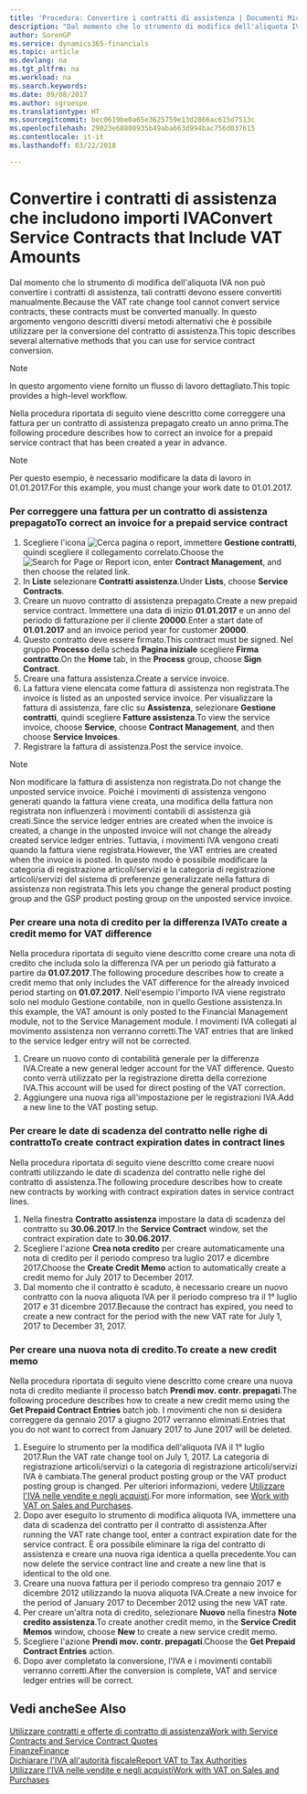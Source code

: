 ```yaml
---
title: 'Procedura: Convertire i contratti di assistenza | Documenti Microsoft'
description: "Dal momento che lo strumento di modifica dell'aliquota IVA non può convertire i contratti di assistenza, tali contratti devono essere convertiti manualmente. In questo argomento vengono descritti diversi metodi alternativi che è possibile utilizzare per la conversione del contratto di assistenza."
author: SorenGP
ms.service: dynamics365-financials
ms.topic: article
ms.devlang: na
ms.tgt_pltfrm: na
ms.workload: na
ms.search.keywords: 
ms.date: 09/08/2017
ms.author: sgroespe
ms.translationtype: HT
ms.sourcegitcommit: bec0619be0a65e3625759e13d2866ac615d7513c
ms.openlocfilehash: 29023e68808935b49aba663d994bac756d037615
ms.contentlocale: it-it
ms.lasthandoff: 03/22/2018

---
```

# <a name="convert-service-contracts-that-include-vat-amounts"></a><span data-ttu-id="04754-104">Convertire i contratti di assistenza che includono importi IVA</span><span class="sxs-lookup"><span data-stu-id="04754-104">Convert Service Contracts that Include VAT Amounts</span></span>
<span data-ttu-id="04754-105">Dal momento che lo strumento di modifica dell'aliquota IVA non può convertire i contratti di assistenza, tali contratti devono essere convertiti manualmente.</span><span class="sxs-lookup"><span data-stu-id="04754-105">Because the VAT rate change tool cannot convert service contracts, these contracts must be converted manually.</span></span> <span data-ttu-id="04754-106">In questo argomento vengono descritti diversi metodi alternativi che è possibile utilizzare per la conversione del contratto di assistenza.</span><span class="sxs-lookup"><span data-stu-id="04754-106">This topic describes several alternative methods that you can use for service contract conversion.</span></span>  

> [!NOTE]  
>  <span data-ttu-id="04754-107">In questo argomento viene fornito un flusso di lavoro dettagliato.</span><span class="sxs-lookup"><span data-stu-id="04754-107">This topic provides a high-level workflow.</span></span>  

 <span data-ttu-id="04754-108">Nella procedura riportata di seguito viene descritto come correggere una fattura per un contratto di assistenza prepagato creato un anno prima.</span><span class="sxs-lookup"><span data-stu-id="04754-108">The following procedure describes how to correct an invoice for a prepaid service contract that has been created a year in advance.</span></span>  

> [!NOTE]  
>  <span data-ttu-id="04754-109">Per questo esempio, è necessario modificare la data di lavoro in 01.01.2017.</span><span class="sxs-lookup"><span data-stu-id="04754-109">For this example, you must change your work date to 01.01.2017.</span></span>  

### <a name="to-correct-an-invoice-for-a-prepaid-service-contract"></a><span data-ttu-id="04754-110">Per correggere una fattura per un contratto di assistenza prepagato</span><span class="sxs-lookup"><span data-stu-id="04754-110">To correct an invoice for a prepaid service contract</span></span>  
1. <span data-ttu-id="04754-111">Scegliere l'icona ![Cerca pagina o report](media/ui-search/search_small.png "icona Cerca pagina o report"), immettere **Gestione contratti**, quindi scegliere il collegamento correlato.</span><span class="sxs-lookup"><span data-stu-id="04754-111">Choose the ![Search for Page or Report](media/ui-search/search_small.png "Search for Page or Report icon") icon, enter **Contract Management**, and then choose the related link.</span></span>  
2. <span data-ttu-id="04754-112">In **Liste** selezionare **Contratti assistenza**.</span><span class="sxs-lookup"><span data-stu-id="04754-112">Under **Lists**, choose **Service Contracts**.</span></span>  
3. <span data-ttu-id="04754-113">Creare un nuovo contratto di assistenza prepagato.</span><span class="sxs-lookup"><span data-stu-id="04754-113">Create a new prepaid service contract.</span></span> <span data-ttu-id="04754-114">Immettere una data di inizio **01.01.2017** e un anno del periodo di fatturazione per il cliente **20000**.</span><span class="sxs-lookup"><span data-stu-id="04754-114">Enter a start date of **01.01.2017** and an invoice period year for customer **20000**.</span></span>  
4. <span data-ttu-id="04754-115">Questo contratto deve essere firmato.</span><span class="sxs-lookup"><span data-stu-id="04754-115">This contract must be signed.</span></span> <span data-ttu-id="04754-116">Nel gruppo **Processo** della scheda **Pagina iniziale** scegliere **Firma contratto**.</span><span class="sxs-lookup"><span data-stu-id="04754-116">On the **Home** tab, in the **Process** group, choose **Sign Contract**.</span></span>  
5. <span data-ttu-id="04754-117">Creare una fattura assistenza.</span><span class="sxs-lookup"><span data-stu-id="04754-117">Create a service invoice.</span></span>
6. <span data-ttu-id="04754-118">La fattura viene elencata come fattura di assistenza non registrata.</span><span class="sxs-lookup"><span data-stu-id="04754-118">The invoice is listed as an unposted service invoice.</span></span> <span data-ttu-id="04754-119">Per visualizzare la fattura di assistenza, fare clic su **Assistenza**, selezionare **Gestione contratti**, quindi scegliere **Fatture assistenza**.</span><span class="sxs-lookup"><span data-stu-id="04754-119">To view the service invoice, choose **Service**, choose **Contract Management**, and then choose **Service Invoices**.</span></span>  
7. <span data-ttu-id="04754-120">Registrare la fattura di assistenza.</span><span class="sxs-lookup"><span data-stu-id="04754-120">Post the service invoice.</span></span>  

> [!NOTE]  
>  <span data-ttu-id="04754-121">Non modificare la fattura di assistenza non registrata.</span><span class="sxs-lookup"><span data-stu-id="04754-121">Do not change the unposted service invoice.</span></span> <span data-ttu-id="04754-122">Poiché i movimenti di assistenza vengono generati quando la fattura viene creata, una modifica della fattura non registrata non influenzerà i movimenti contabili di assistenza già creati.</span><span class="sxs-lookup"><span data-stu-id="04754-122">Since the service ledger entries are created when the invoice is created, a change in the unposted invoice will not change the already created service ledger entries.</span></span> <span data-ttu-id="04754-123">Tuttavia, i movimenti IVA vengono creati quando la fattura viene registrata.</span><span class="sxs-lookup"><span data-stu-id="04754-123">However, the VAT entries are created when the invoice is posted.</span></span> <span data-ttu-id="04754-124">In questo modo è possibile modificare la categoria di registrazione articoli/servizi e la categoria di registrazione articoli/servizi del sistema di preferenze generalizzate nella fattura di assistenza non registrata.</span><span class="sxs-lookup"><span data-stu-id="04754-124">This lets you change the general product posting group and the GSP product posting group on the unposted service invoice.</span></span>  

### <a name="to-create-a-credit-memo-for-vat-difference"></a><span data-ttu-id="04754-125">Per creare una nota di credito per la differenza IVA</span><span class="sxs-lookup"><span data-stu-id="04754-125">To create a credit memo for VAT difference</span></span>  
<span data-ttu-id="04754-126">Nella procedura riportata di seguito viene descritto come creare una nota di credito che includa solo la differenza IVA per un periodo già fatturato a partire da **01.07.2017**.</span><span class="sxs-lookup"><span data-stu-id="04754-126">The following procedure describes how to create a credit memo that only includes the VAT difference for the already invoiced period starting on **01.07.2017**.</span></span> <span data-ttu-id="04754-127">Nell'esempio l'importo IVA viene registrato solo nel modulo Gestione contabile, non in quello Gestione assistenza.</span><span class="sxs-lookup"><span data-stu-id="04754-127">In this example, the VAT amount is only posted to the Financial Management module, not to the Service Management module.</span></span> <span data-ttu-id="04754-128">I movimenti IVA collegati al movimento assistenza non verranno corretti.</span><span class="sxs-lookup"><span data-stu-id="04754-128">The VAT entries that are linked to the service ledger entry will not be corrected.</span></span>  

1. <span data-ttu-id="04754-129">Creare un nuovo conto di contabilità generale per la differenza IVA.</span><span class="sxs-lookup"><span data-stu-id="04754-129">Create a new general ledger account for the VAT difference.</span></span> <span data-ttu-id="04754-130">Questo conto verrà utilizzato per la registrazione diretta della correzione IVA.</span><span class="sxs-lookup"><span data-stu-id="04754-130">This account will be used for direct posting of the VAT correction.</span></span>  
2. <span data-ttu-id="04754-131">Aggiungere una nuova riga all'impostazione per le registrazioni IVA.</span><span class="sxs-lookup"><span data-stu-id="04754-131">Add a new line to the VAT posting setup.</span></span>  

### <a name="to-create-contract-expiration-dates-in-contract-lines"></a><span data-ttu-id="04754-132">Per creare le date di scadenza del contratto nelle righe di contratto</span><span class="sxs-lookup"><span data-stu-id="04754-132">To create contract expiration dates in contract lines</span></span>  
<span data-ttu-id="04754-133">Nella procedura riportata di seguito viene descritto come creare nuovi contratti utilizzando le date di scadenza del contratto nelle righe del contratto di assistenza.</span><span class="sxs-lookup"><span data-stu-id="04754-133">The following procedure describes how to create new contracts by working with contract expiration dates in service contract lines.</span></span>  

1. <span data-ttu-id="04754-134">Nella finestra **Contratto assistenza** impostare la data di scadenza del contratto su **30.06.2017**.</span><span class="sxs-lookup"><span data-stu-id="04754-134">In the **Service Contract** window, set the contract expiration date to **30.06.2017**.</span></span>  
2. <span data-ttu-id="04754-135">Scegliere l'azione **Crea nota credito** per creare automaticamente una nota di credito per il periodo compreso tra luglio 2017 e dicembre 2017.</span><span class="sxs-lookup"><span data-stu-id="04754-135">Choose the **Create Credit Memo** action to automatically create a credit memo for July 2017 to December 2017.</span></span>  
3. <span data-ttu-id="04754-136">Dal momento che il contratto è scaduto, è necessario creare un nuovo contratto con la nuova aliquota IVA per il periodo compreso tra il 1° luglio 2017 e 31 dicembre 2017.</span><span class="sxs-lookup"><span data-stu-id="04754-136">Because the contract has expired, you need to create a new contract for the period with the new VAT rate for July 1, 2017 to December 31, 2017.</span></span>  

### <a name="to-create-a-new-credit-memo"></a><span data-ttu-id="04754-137">Per creare una nuova nota di credito.</span><span class="sxs-lookup"><span data-stu-id="04754-137">To create a new credit memo</span></span>  
<span data-ttu-id="04754-138">Nella procedura riportata di seguito viene descritto come creare una nuova nota di credito mediante il processo batch **Prendi mov. contr. prepagati**.</span><span class="sxs-lookup"><span data-stu-id="04754-138">The following procedure describes how to create a new credit memo using the **Get Prepaid Contract Entries** batch job.</span></span> <span data-ttu-id="04754-139">I movimenti che non si desidera correggere da gennaio 2017 a giugno 2017 verranno eliminati.</span><span class="sxs-lookup"><span data-stu-id="04754-139">Entries that you do not want to correct from January 2017 to June 2017 will be deleted.</span></span>  

1. <span data-ttu-id="04754-140">Eseguire lo strumento per la modifica dell'aliquota IVA il 1° luglio 2017.</span><span class="sxs-lookup"><span data-stu-id="04754-140">Run the VAT rate change tool on July 1, 2017.</span></span> <span data-ttu-id="04754-141">La categoria di registrazione articoli/servizi o la categoria di registrazione articoli/servizi IVA è cambiata.</span><span class="sxs-lookup"><span data-stu-id="04754-141">The general product posting group or the VAT product posting group is changed.</span></span> <span data-ttu-id="04754-142">Per ulteriori informazioni, vedere [Utilizzare l'IVA nelle vendite e negli acquisti](finance-work-with-vat.md).</span><span class="sxs-lookup"><span data-stu-id="04754-142">For more information, see [Work with VAT on Sales and Purchases](finance-work-with-vat.md).</span></span>  
2. <span data-ttu-id="04754-143">Dopo aver eseguito lo strumento di modifica aliquota IVA, immettere una data di scadenza del contratto per il contratto di assistenza.</span><span class="sxs-lookup"><span data-stu-id="04754-143">After running the VAT rate change tool, enter a contract expiration date for the service contract.</span></span> <span data-ttu-id="04754-144">È ora possibile eliminare la riga del contratto di assistenza e creare una nuova riga identica a quella precedente.</span><span class="sxs-lookup"><span data-stu-id="04754-144">You can now delete the service contract line and create a new line that is identical to the old one.</span></span>  
3. <span data-ttu-id="04754-145">Creare una nuova fattura per il periodo compreso tra gennaio 2017 e dicembre 2012 utilizzando la nuova aliquota IVA.</span><span class="sxs-lookup"><span data-stu-id="04754-145">Create a new invoice for the period of January 2017 to December 2012 using the new VAT rate.</span></span>  
4. <span data-ttu-id="04754-146">Per creare un'altra nota di credito, selezionare **Nuovo** nella finestra **Note credito assistenza**.</span><span class="sxs-lookup"><span data-stu-id="04754-146">To create another credit memo, in the **Service Credit Memos** window, choose **New** to create a new service credit memo.</span></span>  
5. <span data-ttu-id="04754-147">Scegliere l'azione **Prendi mov. contr. prepagati**.</span><span class="sxs-lookup"><span data-stu-id="04754-147">Choose the **Get Prepaid Contract Entries** action.</span></span>  
6. <span data-ttu-id="04754-148">Dopo aver completato la conversione, l'IVA e i movimenti contabili verranno corretti.</span><span class="sxs-lookup"><span data-stu-id="04754-148">After the conversion is complete, VAT and service ledger entries will be correct.</span></span>  

## <a name="see-also"></a><span data-ttu-id="04754-149">Vedi anche</span><span class="sxs-lookup"><span data-stu-id="04754-149">See Also</span></span>  
[<span data-ttu-id="04754-150">Utilizzare contratti e offerte di contratto di assistenza</span><span class="sxs-lookup"><span data-stu-id="04754-150">Work with Service Contracts and Service Contract Quotes</span></span>](service-how-to-create-service-contracts-and-service-contract-quotes.md)  
[<span data-ttu-id="04754-151">Finanze</span><span class="sxs-lookup"><span data-stu-id="04754-151">Finance</span></span>](finance.md)  
[<span data-ttu-id="04754-152">Dichiarare l'IVA all'autorità fiscale</span><span class="sxs-lookup"><span data-stu-id="04754-152">Report VAT to Tax Authorities</span></span>](finance-how-report-vat.md)  
[<span data-ttu-id="04754-153">Utilizzare l'IVA nelle vendite e negli acquisti</span><span class="sxs-lookup"><span data-stu-id="04754-153">Work with VAT on Sales and Purchases</span></span>](finance-work-with-vat.md)  

